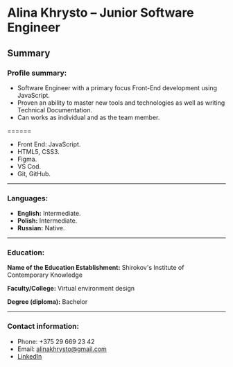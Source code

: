 # Alina Khrysto – Junior Software Engineer
## Summary
### Profile summary:
*    Software Engineer with a primary focus Front-End development using JavaScript.
*    Proven an ability to master new tools and technologies as well as writing Technical Documentation.
*    Can works as individual and as the team member.
  
======
*    Front End: JavaScript.
*    HTML5, CSS3.
*    Figma.
*    VS Cod.
*    Git, GitHub.
   
******
### Languages:
*    **English:** Intermediate.
*    **Polish:**  Intermediate.
*    **Russian:** Native.
 
******
### Education:

**Name of the Education Establishment:** Shirokov's Institute of Contemporary Knowledge


**Faculty/College:** Virtual environment design


**Degree (diploma):** Bachelor

******

### Contact information:
* Phone: +375 29 669 23 42
* Email: alinakhrysto@gmail.com
* [LinkedIn](https://www.linkedin.com/in/%D0%B0%D0%BB%D0%B8%D0%BD%D0%B0-auloni-5-9574b7113/)
